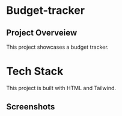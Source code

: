 # Budget-tracker
## Project Overveiew
This project showcases a budget tracker.
# Tech Stack
This project is built with HTML and Tailwind.
## Screenshots 